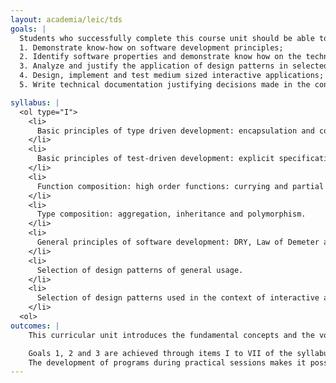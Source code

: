 ```yaml
---
layout: academia/leic/tds
goals: |
  Students who successfully complete this course unit should be able to:
  1. Demonstrate know-how on software development principles;
  2. Identify software properties and demonstrate know how on the techniques used to influence them;
  3. Analyze and justify the application of design patterns in selected contexts;
  4. Design, implement and test medium sized interactive applications;
  5. Write technical documentation justifying decisions made in the context of software development.

syllabus: |
  <ol type="I">
    <li>
      Basic principles of type driven development: encapsulation and contract specification and its invariants
    </li>
    <li>
      Basic principles of test-driven development: explicit specification of dependencies and their resolution through dependency injection.
    </li>
    <li>
      Function composition: high order functions: currying and partial application.
    </li>
    <li>
      Type composition: aggregation, inheritance and polymorphism.
    </li>
    <li>
      General principles of software development: DRY, Law of Demeter and SOLID.
    </li>
    <li>
      Selection of design patterns of general usage.
    </li>
    <li>
      Selection of design patterns used in the context of interactive applications.
    </li>
  <ol>
outcomes: |
    This curricular unit introduces the fundamental concepts and the vocabulary of the paradigms and principles used in software development.

    Goals 1, 2 and 3 are achieved through items I to VII of the syllabus.
    The development of programs during practical sessions makes it possible to achieve goals 4 and 5 of learning outcomes.
---
```

